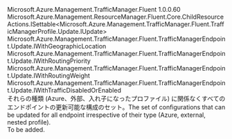 <Type Name="IUpdate" FullName="Microsoft.Azure.Management.TrafficManager.Fluent.TrafficManagerEndpoint.Update.IUpdate">
  <TypeSignature Language="C#" Value="public interface IUpdate : Microsoft.Azure.Management.ResourceManager.Fluent.Core.ChildResourceActions.ISettable&lt;Microsoft.Azure.Management.TrafficManager.Fluent.TrafficManagerProfile.Update.IUpdate&gt;, Microsoft.Azure.Management.TrafficManager.Fluent.TrafficManagerEndpoint.Update.IWithGeographicLocation, Microsoft.Azure.Management.TrafficManager.Fluent.TrafficManagerEndpoint.Update.IWithRoutingPriority, Microsoft.Azure.Management.TrafficManager.Fluent.TrafficManagerEndpoint.Update.IWithRoutingWeight, Microsoft.Azure.Management.TrafficManager.Fluent.TrafficManagerEndpoint.Update.IWithTrafficDisabledOrEnabled" />
  <TypeSignature Language="ILAsm" Value=".class public interface auto ansi abstract IUpdate implements class Microsoft.Azure.Management.ResourceManager.Fluent.Core.ChildResourceActions.ISettable`1&lt;class Microsoft.Azure.Management.TrafficManager.Fluent.TrafficManagerProfile.Update.IUpdate&gt;, class Microsoft.Azure.Management.TrafficManager.Fluent.TrafficManagerEndpoint.Update.IWithGeographicLocation, class Microsoft.Azure.Management.TrafficManager.Fluent.TrafficManagerEndpoint.Update.IWithRoutingPriority, class Microsoft.Azure.Management.TrafficManager.Fluent.TrafficManagerEndpoint.Update.IWithRoutingWeight, class Microsoft.Azure.Management.TrafficManager.Fluent.TrafficManagerEndpoint.Update.IWithTrafficDisabledOrEnabled" />
  <TypeSignature Language="DocId" Value="T:Microsoft.Azure.Management.TrafficManager.Fluent.TrafficManagerEndpoint.Update.IUpdate" />
  <TypeSignature Language="VB.NET" Value="Public Interface IUpdate&#xA;Implements ISettable(Of IUpdate), IWithGeographicLocation, IWithRoutingPriority, IWithRoutingWeight, IWithTrafficDisabledOrEnabled" />
  <TypeSignature Language="F#" Value="type IUpdate = interface&#xA;    interface ISettable&lt;IUpdate&gt;&#xA;    interface IWithRoutingWeight&#xA;    interface IWithRoutingPriority&#xA;    interface IWithGeographicLocation&#xA;    interface IWithTrafficDisabledOrEnabled" />
  <AssemblyInfo>
    <AssemblyName>Microsoft.Azure.Management.TrafficManager.Fluent</AssemblyName>
    <AssemblyVersion>1.0.0.60</AssemblyVersion>
  </AssemblyInfo>
  <Interfaces>
    <Interface>
      <InterfaceName>Microsoft.Azure.Management.ResourceManager.Fluent.Core.ChildResourceActions.ISettable&lt;Microsoft.Azure.Management.TrafficManager.Fluent.TrafficManagerProfile.Update.IUpdate&gt;</InterfaceName>
    </Interface>
    <Interface>
      <InterfaceName>Microsoft.Azure.Management.TrafficManager.Fluent.TrafficManagerEndpoint.Update.IWithGeographicLocation</InterfaceName>
    </Interface>
    <Interface>
      <InterfaceName>Microsoft.Azure.Management.TrafficManager.Fluent.TrafficManagerEndpoint.Update.IWithRoutingPriority</InterfaceName>
    </Interface>
    <Interface>
      <InterfaceName>Microsoft.Azure.Management.TrafficManager.Fluent.TrafficManagerEndpoint.Update.IWithRoutingWeight</InterfaceName>
    </Interface>
    <Interface>
      <InterfaceName>Microsoft.Azure.Management.TrafficManager.Fluent.TrafficManagerEndpoint.Update.IWithTrafficDisabledOrEnabled</InterfaceName>
    </Interface>
  </Interfaces>
  <Docs>
    <summary>
            <span data-ttu-id="6c5c1-101">それらの種類 (Azure、外部、入れ子になったプロファイル) に関係なくすべてのエンドポイントの更新可能な構成のセット。</span><span class="sxs-lookup"><span data-stu-id="6c5c1-101">The set of configurations that can be updated for all endpoint irrespective of their type (Azure, external, nested profile).</span></span>
            </summary>
    <remarks>To be added.</remarks>
  </Docs>
  <Members />
</Type>